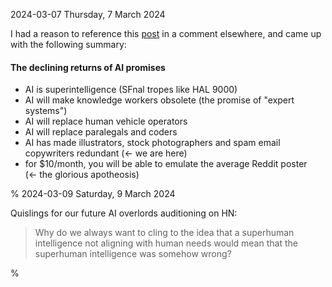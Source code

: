 2024-03-07 Thursday,  7 March 2024

I had a reason to reference this [post](https://gerikson.com/m/2024/02/index.html#d27p01_tue) in a comment elsewhere, and came up with the following summary:

#### The declining returns of AI promises

* AI is superintelligence (SFnal tropes like HAL 9000)
* AI will make knowledge workers obsolete (the promise of "expert systems")
* AI will replace human vehicle operators 
* AI will replace paralegals and coders 
* AI has made illustrators, stock photographers and spam email copywriters redundant (←&nbsp;we are here)
* for $10/month, you will be able to emulate the average Reddit poster (←&nbsp;the glorious apotheosis)

%
2024-03-09 Saturday,  9 March 2024

Quislings for our future AI overlords auditioning on HN:

> Why do we always want to cling to the idea that a superhuman intelligence not aligning with human needs would mean that the superhuman intelligence was somehow wrong?

%
